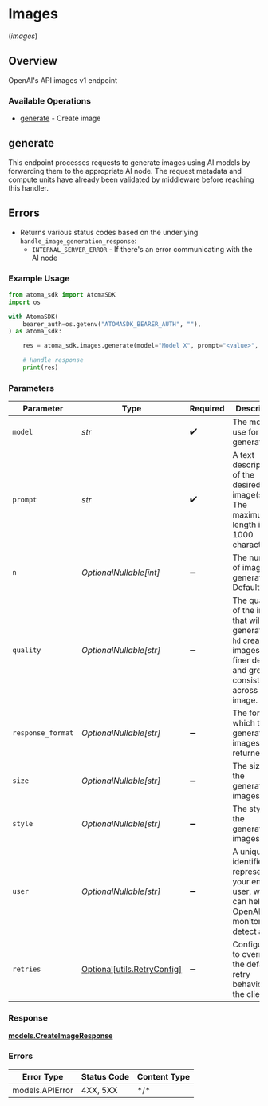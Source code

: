 # Images
(*images*)

## Overview

OpenAI's API images v1 endpoint

### Available Operations

* [generate](#generate) - Create image

## generate

This endpoint processes requests to generate images using AI models by forwarding them
to the appropriate AI node. The request metadata and compute units have already been
validated by middleware before reaching this handler.

## Errors
* Returns various status codes based on the underlying `handle_image_generation_response`:
  - `INTERNAL_SERVER_ERROR` - If there's an error communicating with the AI node

### Example Usage

```python
from atoma_sdk import AtomaSDK
import os

with AtomaSDK(
    bearer_auth=os.getenv("ATOMASDK_BEARER_AUTH", ""),
) as atoma_sdk:

    res = atoma_sdk.images.generate(model="Model X", prompt="<value>", n=447445)

    # Handle response
    print(res)

```

### Parameters

| Parameter                                                                                                                         | Type                                                                                                                              | Required                                                                                                                          | Description                                                                                                                       |
| --------------------------------------------------------------------------------------------------------------------------------- | --------------------------------------------------------------------------------------------------------------------------------- | --------------------------------------------------------------------------------------------------------------------------------- | --------------------------------------------------------------------------------------------------------------------------------- |
| `model`                                                                                                                           | *str*                                                                                                                             | :heavy_check_mark:                                                                                                                | The model to use for image generation.                                                                                            |
| `prompt`                                                                                                                          | *str*                                                                                                                             | :heavy_check_mark:                                                                                                                | A text description of the desired image(s). The maximum length is 1000 characters.                                                |
| `n`                                                                                                                               | *OptionalNullable[int]*                                                                                                           | :heavy_minus_sign:                                                                                                                | The number of images to generate. Defaults to 1.                                                                                  |
| `quality`                                                                                                                         | *OptionalNullable[str]*                                                                                                           | :heavy_minus_sign:                                                                                                                | The quality of the image that will be generated.<br/>`hd` creates images with finer details and greater consistency across the image. |
| `response_format`                                                                                                                 | *OptionalNullable[str]*                                                                                                           | :heavy_minus_sign:                                                                                                                | The format in which the generated images are returned.                                                                            |
| `size`                                                                                                                            | *OptionalNullable[str]*                                                                                                           | :heavy_minus_sign:                                                                                                                | The size of the generated images.                                                                                                 |
| `style`                                                                                                                           | *OptionalNullable[str]*                                                                                                           | :heavy_minus_sign:                                                                                                                | The style of the generated images.                                                                                                |
| `user`                                                                                                                            | *OptionalNullable[str]*                                                                                                           | :heavy_minus_sign:                                                                                                                | A unique identifier representing your end-user, which can help OpenAI to monitor and detect abuse.                                |
| `retries`                                                                                                                         | [Optional[utils.RetryConfig]](../../models/utils/retryconfig.md)                                                                  | :heavy_minus_sign:                                                                                                                | Configuration to override the default retry behavior of the client.                                                               |

### Response

**[models.CreateImageResponse](../../models/createimageresponse.md)**

### Errors

| Error Type      | Status Code     | Content Type    |
| --------------- | --------------- | --------------- |
| models.APIError | 4XX, 5XX        | \*/\*           |